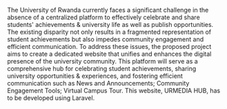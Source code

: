 The University of Rwanda currently faces a significant challenge in the absence of a centralized platform to effectively celebrate and share students' achievements & university life as well as publish opportunities. The existing disparity not only results in a fragmented representation of student achievements but also impedes community engagement and efficient communication.
To address these issues, the proposed project aims to create a dedicated website that unifies and enhances the digital presence of the university community. This platform will serve as a comprehensive hub for celebrating student achievements, sharing university opportunities & experiences, and fostering efficient communication such as News and Announcements; Community Engagement Tools; Virtual Campus Tour.
This website, URMEDIA HUB, has to be developed using Laravel.
